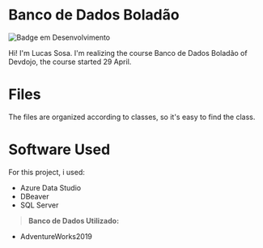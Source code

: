 # Banco de Dados Boladão
![Badge em Desenvolvimento](http://img.shields.io/static/v1?label=COURSE&message=IN%20PROGRESS&color=BLUE&style=for-the-badge)

Hi! I'm Lucas Sosa. I'm realizing the course Banco de Dados Boladão of Devdojo, the course started 29 April.

# Files

The files are organized according to classes, so it's easy to find the class.

# Software Used

For this project, i used:

 - Azure Data Studio
 - DBeaver
 - SQL Server

> **Banco de Dados Utilizado:** 

 - AdventureWorks2019
